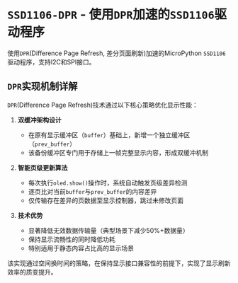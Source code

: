 # `SSD1106-DPR` - 使用`DPR`加速的`SSD1106`驱动程序

使用`DPR`(Difference Page Refresh, 差分页面刷新)加速的MicroPython `SSD1106`驱动程序，支持I2C和SPI接口。

## `DPR`实现机制详解

`DPR`(Difference Page Refresh)技术通过以下核心策略优化显示性能：

1. **双缓冲架构设计**
   - 在原有显示缓冲区（`buffer`）基础上，新增一个独立缓冲区（`prev_buffer`）
   - 该备份缓冲区专门用于存储上一帧完整显示内容，形成双缓冲机制

2. **智能页级更新算法**
   - 每次执行`oled.show()`操作时，系统自动触发页级差异检测
   - 逐页比对当前`buffer`与`prev_buffer`的内容差异
   - 仅传输存在差异的页数据至显示控制器，跳过未修改页面

3. **技术优势**
   - 显著降低无效数据传输量（典型场景下减少50%+数据量）
   - 保持显示流畅性的同时降低功耗
   - 特别适用于静态内容占比高的显示场景

该实现通过空间换时间的策略，在保持显示接口兼容性的前提下，实现了显示刷新效率的质变提升。

